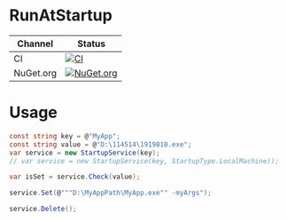 # RunAtStartup

Channel | Status
-|-
CI | [![CI](https://github.com/HMBSbige/RunAtStartup/workflows/CI/badge.svg)](https://github.com/HMBSbige/RunAtStartup/actions)
NuGet.org | [![NuGet.org](https://img.shields.io/nuget/v/RunAtStartup.svg)](https://www.nuget.org/packages/RunAtStartup/)

# Usage
```csharp
const string key = @"MyApp";
const string value = @"D:\114514\1919810.exe";
var service = new StartupService(key);
// var service = new StartupService(key, StartupType.LocalMachine));

var isSet = service.Check(value);

service.Set(@"""D:\MyAppPath\MyApp.exe"" -myArgs");

service.Delete();
```